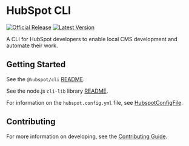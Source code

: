 # HubSpot CLI

[![Official Release](https://img.shields.io/npm/v/@hubspot/cli/latest?label=Official%20Release)](https://www.npmjs.com/package/@hubspot/cli) [![Latest Version](https://img.shields.io/github/lerna-json/v/HubSpot/hubspot-cms-tools?label=Latest%20Version)](https://www.npmjs.com/package/@hubspot/cli?activeTab=versions)

A CLI for HubSpot developers to enable local CMS development and automate their work.

## Getting Started

See the `@hubspot/cli` [README](./packages/cli/README.md).

See the node.js `cli-lib` library [README](./packages/cli-lib/README.md).

For information on the `hubspot.config.yml` file, see [HubspotConfigFile](./docs/HubspotConfigFile.md).

## Contributing

For more information on developing, see the [Contributing Guide](CONTRIBUTING.md).
